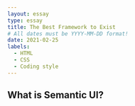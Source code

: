 ```yaml
---
layout: essay
type: essay
title: The Best Framework to Exist
# All dates must be YYYY-MM-DD format!
date: 2021-02-25
labels:
  - HTML
  - CSS
  - Coding style
---
```


## What is Semantic UI?
